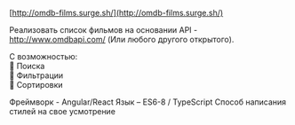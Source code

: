 [http://omdb-films.surge.sh/](http://omdb-films.surge.sh/)

Реализовать список фильмов на основании API - http://www.omdbapi.com/ (Или любого другого открытого).

С возможностью:  
	Поиска  
	Фильтрации  
	Сортировки  

Фреймворк -  Angular/React
Язык – ES6-8 / TypeScript
Способ написания стилей на свое усмотрение
